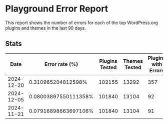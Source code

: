 # Playground Error Report
This report shows the number of errors for each of the top WordPress.org plugins and themes in the last 90 days.

## Stats
| Date | Error rate (%) | Plugins Tested | Themes Tested | Plugins with Errors | Themes with Errors |
|------|----------------|----------------|---------------|---------------------|--------------------|
| 2024-12-20 | 0.310965204812598% | 102155 | 13292 | 357 | 2 |
| 2024-12-05 | 0.08003897550111358% | 101840 | 13104 | 92 | 0 |
| 2024-11-21 | 0.07916898663697106% | 101840 | 13104 | 91 | 0 |
